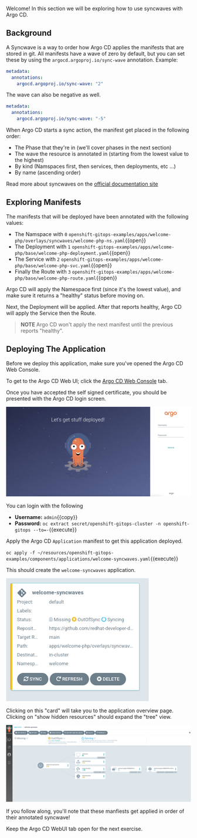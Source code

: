 Welcome! In this section we will be exploring how to use syncwaves with
Argo CD.

## Background

A Syncwave is a way to order how Argo CD applies the manifests that are
stored in git. All manifests have a wave of zero by default, but you can
set these by using the `argocd.argoproj.io/sync-wave` annotation. Example:

```yaml
metadata:
  annotations:
    argocd.argoproj.io/sync-wave: "2"
```

The wave can also be negative as well.

```yaml
metadata:
  annotations:
    argocd.argoproj.io/sync-wave: "-5"
```

When Argo CD starts a sync action, the manifest get placed in the following order:

* The Phase that they're in (we'll cover phases in the next section)
* The wave the resource is annotated in (starting from the lowest value to the highest)
* By kind (Namspaces first, then services, then deployments, etc ...)
* By name (ascending order)

Read more about syncwaves on the [official documentation site](https://argoproj.github.io/argo-cd/user-guide/sync-waves/#how-do-i-configure-waves)

## Exploring Manifests

The manifests that will be deployed have been annotated with the following values:

* The Namspace with `0` `openshift-gitops-examples/apps/welcome-php/overlays/syncwaves/welcome-php-ns.yaml`{{open}}
* The Deployment with `1` `openshift-gitops-examples/apps/welcome-php/base/welcome-php-deployment.yaml`{{open}}
* The Service with `2` `openshift-gitops-examples/apps/welcome-php/base/welcome-php-svc.yaml`{{open}}
* Finally the Route with `3` `openshift-gitops-examples/apps/welcome-php/base/welcome-php-route.yaml`{{open}}

Argo CD will apply the Namespace first (since it's the lowest value),
and make sure it returns a "healthy" status before moving on.

Next, the Deployment will be applied. After that reports healthy, Argo
CD will apply the Service then the Route.

> **NOTE** Argo CD won't apply the next manifest until the previous reports "healthy".

## Deploying The Application

Before we deploy this application, make sure you've opened the Argo CD
Web Console.

To get to the Argo CD Web UI; click the [Argo CD Web Console](https://openshift-gitops-server-openshift-gitops.[[HOST_SUBDOMAIN]]-80-[[KATACODA_HOST]].environments.katacoda.com) tab.

Once you have accepted the self signed certificate, you should be
presented with the Argo CD login screen.

![ArgoCD Login](../../assets/gitops/argocd-login.png)

You can login with the following
* **Username:** ``admin``{{copy}}
* **Password:** `oc extract secret/openshift-gitops-cluster -n openshift-gitops --to=-`{{execute}}

Apply the Argo CD `Application` manifest to get this application deployed.

`oc apply -f ~/resources/openshift-gitops-examples/components/applications/welcome-syncwaves.yaml`{{execute}}

This should create the `welcome-syncwaves` application.

![welcome-syncwaves](../../assets/gitops/welcome-syncwaves.png)

Clicking on this "card" will take you to the application overview
page. Clicking on "show hidden resources" should expand the "tree"
view.

![welcome-syncwaves-tree](../../assets/gitops/welcome-syncwaves-tree.png)

If you follow along, you'll note that these manfiests get applied in
order of their annotated syncwave!

Keep the Argo CD WebUI tab open for the next exercise.
